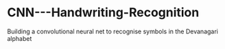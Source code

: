 # CNN---Handwriting-Recognition
Building a convolutional neural net to recognise symbols in the Devanagari alphabet
